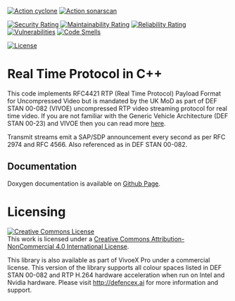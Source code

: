 

[![Action cyclone](https://github.com/DefenceX/VivoeX/actions/workflows/build-ubuntu-amd64.yaml/badge.svg)](https://github.com/DefenceX/MediaX/actions/workflows/build-ubuntu-amd64.yaml)
[![Action sonarscan](https://github.com/DefenceX/vivoe-lite/actions/workflows/sonarcloud.yaml/badge.svg)](https://sonarcloud.io/project/overview?id=DefenceX_MediaX)


[![Security Rating](https://sonarcloud.io/api/project_badges/measure?project=DefenceX_MediaX&metric=security_rating)](https://sonarcloud.io/summary/new_code?id=DefenceX_vivoe-lite)
[![Maintainability Rating](https://sonarcloud.io/api/project_badges/measure?project=DefenceX_MediaX&metric=sqale_rating)](https://sonarcloud.io/summary/new_code?id=DefenceX_vivoe-lite)
[![Reliability Rating](https://sonarcloud.io/api/project_badges/measure?project=DefenceX_MediaX&metric=reliability_rating)](https://sonarcloud.io/summary/new_code?id=DefenceX_vivoe-lite)
[![Vulnerabilities](https://sonarcloud.io/api/project_badges/measure?project=DefenceX_MediaX&metric=vulnerabilities)](https://sonarcloud.io/summary/new_code?id=DefenceX_vivoe-lite)
[![Code Smells](https://sonarcloud.io/api/project_badges/measure?project=DefenceX_MediaX&metric=code_smells)](https://sonarcloud.io/summary/new_code?id=DefenceX_MediaX)


[![License](https://img.shields.io/badge/licence-MIT-brightgreen.svg)](https://opensource.org/licenses/MIT)
# Real Time Protocol in C++
This code implements RFC4421 RTP (Real Time Protocol) Payload Format for Uncompressed Video but is mandated by the UK MoD as part of DEF STAN 00-082 (VIVOE) uncompressed RTP video streaming protocol for real time video. If you are not familiar with the Generic Vehicle Architecture (DEF STAN 00-23) and VIVOE then you can read more [here](https://en.wikipedia.org/wiki/Generic_Vehicle_Architecture).

Transmit streams emit a SAP/SDP announcement every second as per RFC 2974 and RFC 4566. Also referenced as in DEF STAN 00-082.

## Documentation
Doxygen documentation is available on [Github Page](https://defencex.github.io/MediaX).

# Licensing

<a rel="license" href="http://creativecommons.org/licenses/by-nc/4.0/"><img alt="Creative Commons License" style="border-width:0" src="https://i.creativecommons.org/l/by-nc/4.0/88x31.png" /></a><br />This work is licensed under a <a rel="license" href="http://creativecommons.org/licenses/by-nc/4.0/">Creative Commons Attribution-NonCommercial 4.0 International License</a>.


This library is also available as part of VivoeX Pro under a commercial license. This version of the library supports all colour spaces listed in DEF STAN 00-082 and RTP H.264 hardware acceleration when run on Intel and Nvidia hardware. Please visit http://defencex.ai for more information and support.
